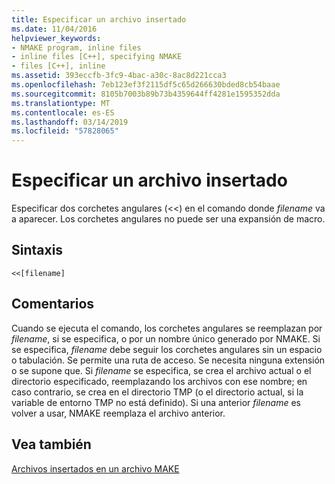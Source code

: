 ```yaml
---
title: Especificar un archivo insertado
ms.date: 11/04/2016
helpviewer_keywords:
- NMAKE program, inline files
- inline files [C++], specifying NMAKE
- files [C++], inline
ms.assetid: 393eccfb-3fc9-4bac-a30c-8ac8d221cca3
ms.openlocfilehash: 7eb123ef3f2115df5c65d266630bded8cb54baae
ms.sourcegitcommit: 8105b7003b89b73b4359644ff4281e1595352dda
ms.translationtype: MT
ms.contentlocale: es-ES
ms.lasthandoff: 03/14/2019
ms.locfileid: "57828065"
---
```

# <a name="specifying-an-inline-file"></a>Especificar un archivo insertado

Especificar dos corchetes angulares (<<) en el comando donde *filename* va a aparecer. Los corchetes angulares no puede ser una expansión de macro.

## <a name="syntax"></a>Sintaxis

```
<<[filename]
```

## <a name="remarks"></a>Comentarios

Cuando se ejecuta el comando, los corchetes angulares se reemplazan por *filename*, si se especifica, o por un nombre único generado por NMAKE. Si se especifica, *filename* debe seguir los corchetes angulares sin un espacio o tabulación. Se permite una ruta de acceso. Se necesita ninguna extensión o se supone que. Si *filename* se especifica, se crea el archivo actual o el directorio especificado, reemplazando los archivos con ese nombre; en caso contrario, se crea en el directorio TMP (o el directorio actual, si la variable de entorno TMP no está definido). Si una anterior *filename* es volver a usar, NMAKE reemplaza el archivo anterior.

## <a name="see-also"></a>Vea también

[Archivos insertados en un archivo MAKE](inline-files-in-a-makefile.md)
